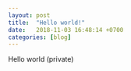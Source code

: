 ```yaml
---
layout: post
title:  "Hello world!"
date:   2018-11-03 16:48:14 +0700
categories: [blog]
---
```

Hello world
(private)
